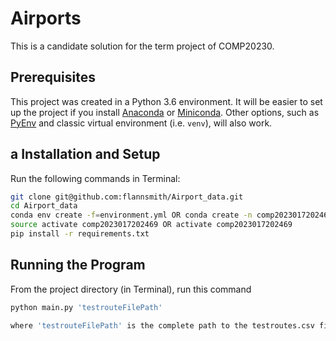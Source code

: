 Airports
========

This is a candidate solution for the term project of COMP20230.


Prerequisites
----------------------

This project was created in a Python 3.6 environment. It will be easier to set up the project if you install [Anaconda](https://conda.io/docs/user-guide/install/download.html) or [Miniconda](https://conda.io/miniconda.html). Other options, such as [PyEnv](https://github.com/pyenv/pyenv) and classic virtual environment (i.e. `venv`), will also work.

a
Installation and Setup
----------------------

Run the following commands in Terminal:

```sh
git clone git@github.com:flannsmith/Airport_data.git
cd Airport_data
conda env create -f=environment.yml OR conda create -n comp2023017202469 Python=3.6
source activate comp2023017202469 OR activate comp2023017202469
pip install -r requirements.txt
```

Running the Program
-------------------

From the project directory (in Terminal), run this command

```sh
python main.py 'testrouteFilePath'

where 'testrouteFilePath' is the complete path to the testroutes.csv file
```
